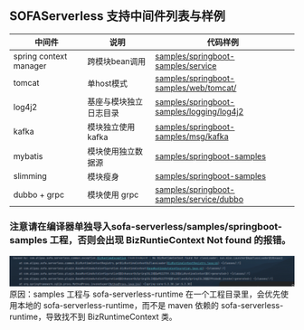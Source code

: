 ## SOFAServerless 支持中间件列表与样例


| 中间件                    | 说明           | 代码样例                                                                                                                                           |
|------------------------|--------------|------------------------------------------------------------------------------------------------------------------------------------------------|
| spring context manager | 跨模块bean调用    | [samples/springboot-samples/service](https://github.com/sofastack/sofa-serverless/tree/master/samples/springboot-samples/service)              |  
| tomcat                 | 单host模式      | [samples/springboot-samples/web/tomcat/](https://github.com/sofastack-guides/springboot-samples/tree/master/samples/web/tomcat)                | 
| log4j2                 | 基座与模块独立日志目录  | [samples/springboot-samples/logging/log4j2](https://github.com/sofastack/sofa-serverless/tree/master/samples/springboot-samples/logging/log4j2) |
| kafka                  | 模块独立使用 kafka | [samples/springboot-samples/msg/kafka](https://github.com/sofastack/sofa-serverless/tree/master/samples/springboot-samples/msg/kafka/)         |
| mybatis                | 模块使用独立数据源    | [samples/springboot-samples](https://github.com/sofastack/sofa-serverless/tree/master/samples/springboot-samples/db/mybatis)   |
| slimming               | 模块瘦身  | [samples/springboot-samples](https://github.com/sofastack/sofa-serverless/tree/master/samples/springboot-samples/slimming/log4j2)   |
| dubbo + grpc           | 模块使用 grpc    | [samples/springboot-samples/service/dubbo](https://github.com/sofastack/sofa-serverless/tree/master/samples/dubbo-samples/rpc/grpc)|

### 注意请在编译器单独导入sofa-serverless/samples/springboot-samples 工程，否则会出现 BizRuntieContext Not found 的报错。
![biz runtime context not found](bizruntimecontext_not_found.png)
原因：samples 工程与 sofa-serverless-runtime 在一个工程目录里，会优先使用本地的 sofa-serverless-runtime，而不是 maven 依赖的 sofa-serverless-runtime，导致找不到 BizRuntimeContext 类。
